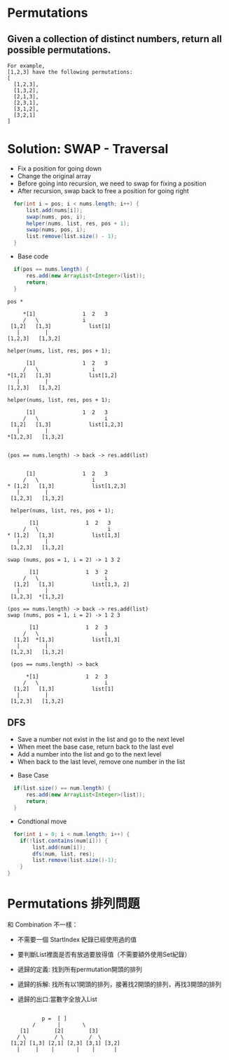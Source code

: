 # Permutations

## Given a collection of distinct numbers, return all possible permutations.

```
For example,
[1,2,3] have the following permutations:
[
  [1,2,3],
  [1,3,2],
  [2,1,3],
  [2,3,1],
  [3,1,2],
  [3,2,1]
]
```
# Solution: SWAP - Traversal
- Fix a position for going down
- Change the original array 
- Before going into recursion, we need to swap for fixing a position 
- After recursion, swap back to free a position for going right


```java
  for(int i = pos; i < nums.length; i++) {
      list.add(nums[i]);
      swap(nums, pos, i);
      helper(nums, list, res, pos + 1);
      swap(nums, pos, i);
      list.remove(list.size() - 1);
  }
```
- Base code
```java
  if(pos == nums.length) {
      res.add(new ArrayList<Integer>(list));
      return;
  }
```

```
pos *

     *[1]               1  2   3
     /   \              i
 [1,2]   [1,3]            list[1]
   |        |
[1,2,3]   [1,3,2]    

helper(nums, list, res, pos + 1);

      [1]               1  2   3
     /   \                 i
*[1,2]   [1,3]            list[1,2]
   |        |
[1,2,3]   [1,3,2]    

helper(nums, list, res, pos + 1);

      [1]               1  2   3
     /   \                     i
 [1,2]   [1,3]            list[1,2,3]
   |        |
*[1,2,3]   [1,3,2] 


(pos == nums.length) -> back -> res.add(list)


      [1]               1  2   3
     /   \                 i
* [1,2]   [1,3]            list[1,2,3]
   |        |
 [1,2,3]   [1,3,2] 

 helper(nums, list, res, pos + 1);

       [1]               1  2   3
     /   \                      i
* [1,2]   [1,3]            list[1,3]
   |        |
 [1,2,3]   [1,3,2] 

swap (nums, pos = 1, i = 2) -> 1 3 2

       [1]               1  3  2
     /   \                     i
  [1,2]   [1,3]            list[1,3, 2]
   |        |
 [1,2,3]  *[1,3,2] 

(pos == nums.length) -> back -> res.add(list)
swap (nums, pos = 1, i = 2) -> 1 2 3

       [1]               1  2  3
     /   \                     i
  [1,2]  *[1,3]            list[1,3]
   |        |
 [1,2,3]   [1,3,2] 

 (pos == nums.length) -> back

      *[1]               1  2  3
     /   \                     i
  [1,2]   [1,3]            list[1]
   |        |
 [1,2,3]   [1,3,2] 

 ```

 ## DFS
- Save a number not exist in the list and go to the next level 
- When meet the base case, return back to the last evel
- Add a number into the list and go to the next level
- When back to the last level, remove one number in the list



* Base Case
```java
  if(list.size() == num.length) {
      res.add(new ArrayList<Integer>(list));
      return;
  }
```

* Condtional move
```java
  for(int i = 0; i < num.length; i++) {
    if(!list.contains(num[i])) {
        list.add(num[i]);
        dfs(num, list, res);
        list.remove(list.size()-1);
    }
}
```


# Permutations 排列問題
和 Combination 不一樣：
- 不需要一個 StartIndex 紀錄已經使用過的值
- 要判斷List裡面是否有放過要放得值（不需要額外使用Set紀錄）

- 遞歸的定義: 找到所有permutation開頭的排列

- 遞歸的拆解: 找所有以1開頭的排列，接著找2開頭的排列，再找3開頭的排列

- 遞歸的出口:當數字全放入List

```

           p =  [ ]
        /       |       \
    [1]        [2]        [3]
   / \         / \        /  \
 [1,2] [1,3] [2,1] [2,3] [3,1] [3,2]   
   |     |    |       |    |      |
 ```

